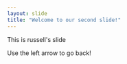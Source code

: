 ```yaml
---
layout: slide
title: "Welcome to our second slide!"
---
```

This is russell's slide

Use the left arrow to go back!